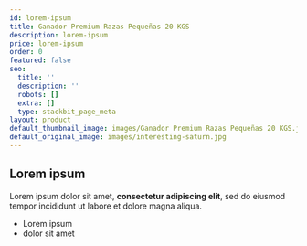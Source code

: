 ```yaml
---
id: lorem-ipsum
title: Ganador Premium Razas Pequeñas 20 KGS
description: lorem-ipsum
price: lorem-ipsum
order: 0
featured: false
seo:
  title: ''
  description: ''
  robots: []
  extra: []
  type: stackbit_page_meta
layout: product
default_thumbnail_image: images/Ganador Premium Razas Pequeñas 20 KGS.jpg
default_original_image: images/interesting-saturn.jpg
---
```

## Lorem ipsum

Lorem ipsum dolor sit amet, **consectetur adipiscing elit**, sed do eiusmod tempor incididunt ut labore et dolore magna aliqua.

- Lorem ipsum
- dolor sit amet